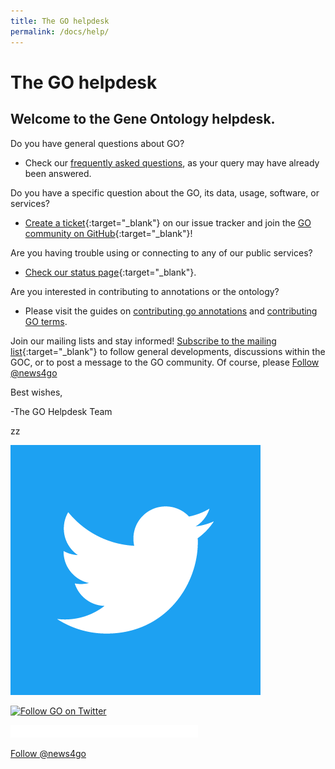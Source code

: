 ```yaml
---
title: The GO helpdesk
permalink: /docs/help/
---
```

# The GO helpdesk

## Welcome to the Gene Ontology helpdesk.

Do you have general questions about GO? 
* Check our [frequently asked questions](/docs/faq/), as your query may have already been answered.

Do you have a specific question about the GO, its data, usage, software, or services? 
* [Create a ticket](https://github.com/geneontology/helpdesk/issues){:target="_blank"} on our issue tracker and join the [GO community on GitHub](https://github.com/geneontology/){:target="_blank"}!

Are you having trouble using or connecting to any of our public services? 
* [Check our status page](https://status.geneontology.org/){:target="_blank"}.

Are you interested in contributing to annotations or the ontology? 
* Please visit the guides on [contributing go annotations](/docs/contributing-to-go/) and [contributing GO terms](/docs/contributing-to-go-terms/).

Join our mailing lists and stay informed! [Subscribe to the mailing list](https://mailman.stanford.edu/mailman/listinfo/go-friends){:target="_blank"} to follow general developments, discussions within the GOC, or to post a message to the GO community.
Of course, please [Follow @news4go](https://twitter.com/news4go)




Best wishes,

-The GO Helpdesk Team


zz

![Follow GO on Twitter](/img/Twitter_Logo_WhiteOnBlue.png?raw=true "Follow GO on Twitter")


<a href="https://twitter.com/news4go" target="_blank"> <img src=https://github.com/geneontology/geneontology.github.io/img/Twitter_Logo_WhiteOnBlue.png alt="Follow GO on Twitter" />


<iframe allowtransparency="true" frameborder="0" scrolling="no" src="//platform.twitter.com/widgets/follow_button.html?screen_name=news4go"  style="width:300px; height:20px;"></iframe>


<a href="https://twitter.com/news4go?ref_src=twsrc%5Etfw" class="twitter-follow-button" data-size="large" data-show-count="false">Follow @news4go</a><script async src="https://platform.twitter.com/widgets.js" charset="utf-8"></script>

[1.1]: http://i.imgur.com/tXSoThF.png (twitter icon with padding)



